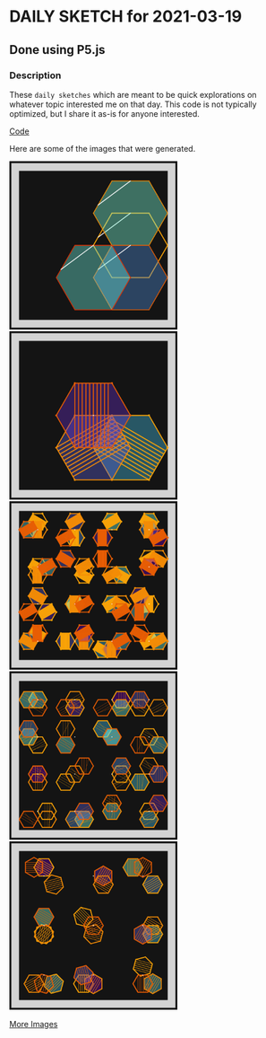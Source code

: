 # DAILY SKETCH for 2021-03-19

## Done using P5.js

### Description

These `daily sketches` which are meant to be quick explorations     on whatever topic interested me on that day. This code is not typically optimized, but I share it as-is     for anyone interested.

[Code](2021-03-19) 

Here are some of the images that were generated.

<img src = 'images/keep_2021-3-19-10-55-52-2114.png' width = '300'> 
<img src = 'images/keep_2021-3-19-11-35-34-2117.png' width = '300'> 
<img src = 'images/keep_2021-3-19-11-37-17-49508.png' width = '300'> 
<img src = 'images/keep_2021-3-19-11-39-42-4692.png' width = '300'> 
<img src = 'images/keep_2021-3-19-17-18-6-3502.png' width = '300'> 


[More Images](2021-03-19/images) 

